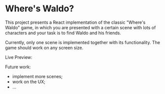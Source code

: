 # Where's Waldo?

This project presents a React implementation of the classic "Where's Waldo" game, in which you are presented with a certain scene with lots of characters and your task is to find Waldo and his friends.

Currently, only one scene is implemented together with its functionality. The game should work on any screen size.

Live Preview:

Future work:
- implement more scenes;
- work on the UX;
- ...
